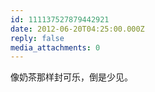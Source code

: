 ```yaml
---
id: 111137527879442921
date: 2012-06-20T04:25:00.000Z
reply: false
media_attachments: 0
---
```


像奶茶那样封可乐，倒是少见。 ​​​​

